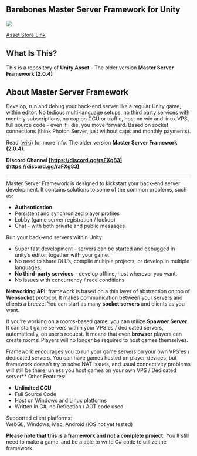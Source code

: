 ## Barebones Master Server Framework for Unity

[![](http://i.imgur.com/9SrutM0.png)](https://www.assetstore.unity3d.com/#!/content/71391)

[Asset Store Link](https://www.assetstore.unity3d.com/#!/content/71391)

## What Is This?

This is a repository of **Unity Asset** - The older version **Master Server Framework (2.0.4)**

## About Master Server Framework

Develop, run and debug your back-end server like a regular Unity game, within editor. No tedious multi-language setups, no third party services with monthly subscriptions, no cap on CCU or traffic, host on win and linux VPS, full source code - even if I die, you move forward. Based on socket connections (think Photon Server, just without caps and monthly payments).

Read ([wiki](https://github.com/alvyxaz/barebones-masterserver/wiki)) for more info. The older version **Master Server Framework (2.0.4)**.

**Discord Channel [https://discord.gg/raFXg83](https://discord.gg/raFXg83)**

---

Master Server Framework is designed to kickstart your back-end server development. It contains solutions to some of the common problems, such as:

-   **Authentication**
-   Persistent and synchronized player profiles
-   Lobby (game server registration / lookup)
-   Chat - with both private and public messages

Run your back-end servers within Unity:

-   Super fast development - servers can be started and debugged in unity’s editor, together with your game.
-   No need to share DLL’s, compile multiple projects, or develop in multiple languages.
-   **No third-party services** - develop offline, host wherever you want.
-   No issues with concurrency / race conditions

**Networking API**: framework is based on a thin layer of abstraction on top of **Websocket** protocol. It makes communication between your servers and clients a breeze. You can start as many **socket servers** and clients as you want.  

If you’re working on a rooms-based game, you can utilize **Spawner Server**. It can start game servers within your VPS'es / dedicated servers, automatically, on user’s request. It means that even **browser** players can create rooms! Players will no longer be required to host games themselves.  

Framework encourages you to run your game servers on your own VPS'es / dedicated servers. You can have games hosted on player-devices, but framework doesn't try to solve NAT issues, and usual connectivity problems will still be there, unless you host games on your own VPS / Dedicated server** Other Features:

-   **Unlimited CCU**
-   Full Source Code
-   Host on Windows and Linux platforms
-   Written in C#, no Reflection / AOT code used

Supported client platforms:  
WebGL, Windows, Mac, Android (iOS not yet tested)  

**Please note that this is a framework and not a complete project.** You’ll still need to make a game, and be a able to write C# code to utilize the framework.
